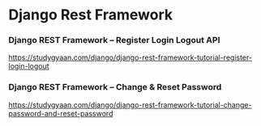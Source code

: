 # Django Rest Framework 

### Django REST Framework – Register Login Logout API 
https://studygyaan.com/django/django-rest-framework-tutorial-register-login-logout

### Django REST Framework – Change & Reset Password
https://studygyaan.com/django/django-rest-framework-tutorial-change-password-and-reset-password
